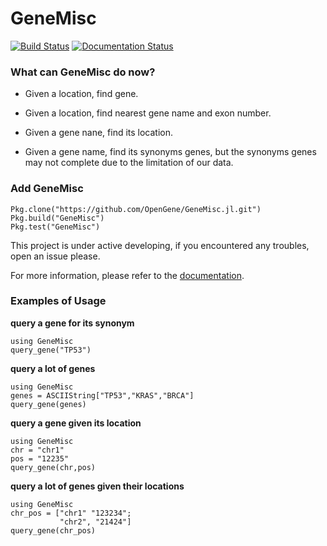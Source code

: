 # GeneMisc
[![Build Status](https://travis-ci.org/OpenGene/GeneMisc.jl.svg?branch=master)](https://travis-ci.org/OpenGene/GeneMisc.jl) 
[![Documentation Status](http://readthedocs.org/projects/genemiscjl/badge/?version=latest)](http://genemiscjl.readthedocs.org/en/latest/?badge=latest)

### What can GeneMisc do now?
* Given a location,  find gene.
* Given a location,  find nearest gene name and exon number.

* Given a gene nane, find its location.
* Given a gene name, find its synonyms genes, but the synonyms genes may not complete due to the limitation of our data.


### Add GeneMisc

	Pkg.clone("https://github.com/OpenGene/GeneMisc.jl.git")
	Pkg.build("GeneMisc")
	Pkg.test("GeneMisc")
	
This project is under active developing, if you encountered any troubles, open an issue please.

For more information, please refer to the [documentation](http://genemiscjl.readthedocs.org/en/latest/).

### Examples of Usage

**query a gene for its synonym**

	using GeneMisc
	query_gene("TP53")
	
**query a lot of genes**

	using GeneMisc
	genes = ASCIIString["TP53","KRAS","BRCA"]
	query_gene(genes)

**query a gene given its location**

	using GeneMisc
	chr = "chr1"
	pos = "12235"
	query_gene(chr,pos)
	
**query a lot of genes given their locations**

	using GeneMisc
	chr_pos = ["chr1" "123234";
               "chr2", "21424"]
	query_gene(chr_pos)
